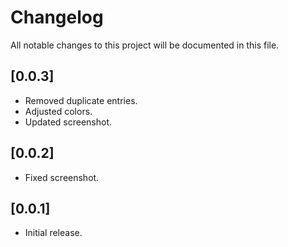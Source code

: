 # Changelog
All notable changes to this project will be documented in this file.

## [0.0.3]
- Removed duplicate entries.
- Adjusted colors.
- Updated screenshot.

## [0.0.2]
- Fixed screenshot.

## [0.0.1]
- Initial release.